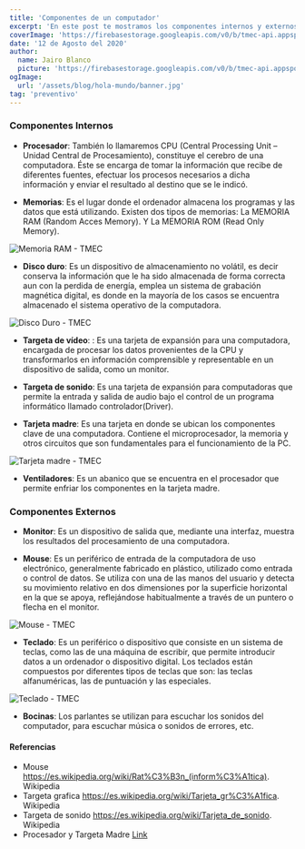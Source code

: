 ```yaml
---
title: 'Componentes de un computador'
excerpt: 'En este post te mostramos los componentes internos y externos que conforman un computador para su correcto funcionamiento.'
coverImage: 'https://firebasestorage.googleapis.com/v0/b/tmec-api.appspot.com/o/images%2Fcomponentes-de-una-pc%2Fteclado.jpg?alt=media&token=e0df3d3f-4318-4ed1-a8a7-b7fa24218012'
date: '12 de Agosto del 2020'
author:
  name: Jairo Blanco
  picture: 'https://firebasestorage.googleapis.com/v0/b/tmec-api.appspot.com/o/jmGlZffY_400x400.jpg?alt=media&token=64e638e3-57c1-4d7d-83e0-7ee87a1726fa'
ogImage:
  url: '/assets/blog/hola-mundo/banner.jpg'
tag: 'preventivo'
---
```



### Componentes Internos

<!-- * **Fuente de poder**:  -->

* **Procesador**: También lo llamaremos CPU (Central Processing Unit – Unidad Central de Procesamiento), constituye el cerebro de una computadora. Éste se encarga de tomar la información que recibe de diferentes fuentes, efectuar los procesos necesarios a dicha información y enviar el resultado al destino que se le indicó. 

* **Memorias**: Es el lugar donde el ordenador almacena los programas y las datos que está utilizando. Existen dos tipos de memorias: La MEMORIA RAM (Random Acces Memory).  Y La MEMORIA ROM (Read Only Memory).
<img src="https://firebasestorage.googleapis.com/v0/b/tmec-api.appspot.com/o/images%2Fcomponentes-de-una-pc%2Fmemoria-ram.jpg?alt=media&token=5ccff0de-5b74-457b-b314-bf8e31f3073d" alt="Memoria RAM - TMEC" />

* **Disco duro**: Es un dispositivo de almacenamiento no volátil, es decir conserva la información que le ha sido almacenada de forma correcta aun con la perdida de energía, emplea un sistema de grabación magnética digital, es donde en la mayoría de los casos se encuentra almacenado el sistema operativo de la computadora. 
<img src="https://firebasestorage.googleapis.com/v0/b/tmec-api.appspot.com/o/images%2Fcomponentes-de-una-pc%2Fdisco-duro.jpg?alt=media&token=95298497-3181-4c07-9def-ff8e47fb6746" alt="Disco Duro - TMEC" />

* **Targeta de vídeo**: : Es una tarjeta de expansión para una computadora, encargada de procesar los datos provenientes de la CPU y transformarlos en información comprensible y representable en un dispositivo de salida, como un monitor. 

* **Targeta de sonido**: Es una tarjeta de expansión para computadoras que permite la entrada y salida de audio bajo el control de un programa informático llamado controlador(Driver). 

* **Tarjeta madre**: Es una tarjeta en donde se ubican los componentes clave de una computadora. Contiene el microprocesador, la memoria y otros circuitos que son fundamentales para el funcionamiento de la PC. 
<img src="https://firebasestorage.googleapis.com/v0/b/tmec-api.appspot.com/o/images%2Fcomponentes-de-una-pc%2Ftarjeta-madre.jpg?alt=media&token=a82d20bc-00bc-4152-b168-d37ad5a8c6ef" alt="Tarjeta madre - TMEC" />

* **Ventiladores**: Es un abanico que se encuentra en el procesador que permite enfriar los componentes en la tarjeta madre.



### Componentes Externos

* **Monitor**: Es un dispositivo de salida que, mediante una interfaz, muestra los resultados del procesamiento de una computadora. 

* **Mouse**: Es un periférico de entrada de la computadora de uso electrónico, generalmente fabricado en plástico, utilizado como entrada o control de datos. Se utiliza con una de las manos del usuario y detecta su movimiento relativo en dos dimensiones por la superficie horizontal en la que se apoya, reflejándose habitualmente a través de un puntero o flecha en el monitor.
<img src="https://firebasestorage.googleapis.com/v0/b/tmec-api.appspot.com/o/images%2Fcomponentes-de-una-pc%2Fmouse.jpg?alt=media&token=8c37d926-da04-4f72-be3b-37452aa63552" alt="Mouse - TMEC" />

* **Teclado**: Es un periférico o dispositivo que consiste en un sistema de teclas, como las de una máquina de escribir, que permite introducir datos a un ordenador o dispositivo digital. Los teclados están compuestos por diferentes tipos de teclas que son: las teclas alfanuméricas, las de puntuación y las especiales. 
<img src="https://firebasestorage.googleapis.com/v0/b/tmec-api.appspot.com/o/images%2Fcomponentes-de-una-pc%2Fteclado.jpg?alt=media&token=e0df3d3f-4318-4ed1-a8a7-b7fa24218012" alt="Teclado - TMEC" />


* **Bocinas**: Los parlantes se utilizan para escuchar los sonidos del computador, para escuchar música o sonidos de errores, etc. 


<article class="referencias">
  <h4>Referencias</h4>
  <ul>
    <li>Mouse
      <a target="_blank" href="https://es.wikipedia.org/wiki/Rat%C3%B3n_(inform%C3%A1tica)">https://es.wikipedia.org/wiki/Rat%C3%B3n_(inform%C3%A1tica)</a>. Wikipedia
    </li>
    <li>Targeta grafica
      <a target="_blank" href="https://es.wikipedia.org/wiki/Tarjeta_gr%C3%A1fica">https://es.wikipedia.org/wiki/Tarjeta_gr%C3%A1fica</a>. Wikipedia
    </li>
    <li>Targeta de sonido
      <a target="_blank" href="https://es.wikipedia.org/wiki/Tarjeta_de_sonido">https://es.wikipedia.org/wiki/Tarjeta_de_sonido</a>. Wikipedia
    </li>
    <li>Procesador y Targeta Madre
      <a target="_blank" href="https://tallerinformatica.wordpress.com/la-placa-madre-y-el-microprocesador/#:~:text=La%20placa%20madre%3A%20Motherboard.,el%20funcionamiento%20de%20la%20computadora.&text=La%20placa%20madre%20tiene%20todos,para%20el%20procesamiento%20de%20datos.">Link</a>
    </li>
  </ul>
</article>